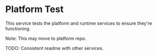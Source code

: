 # Platform Test

This service tests the platform and runtime services to ensure they're functioning.

Note: This may move to platform repo.

TODO: Consistent readme with other services.
